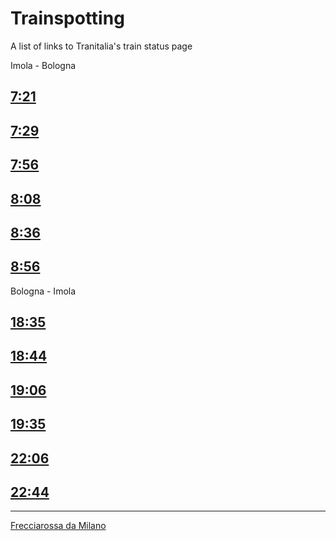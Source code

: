 # Trainspotting

A list of links to Tranitalia's train status page

Imola - Bologna

## [7:21](http://www.viaggiatreno.it/viaggiatrenomobile/pages/cercaTreno/cercaTreno.jsp?treno=2276&origine=S05071)

## [7:29](http://www.viaggiatreno.it/viaggiatrenomobile/pages/cercaTreno/cercaTreno.jsp?treno=11522&origine=S05071)

## [7:56](http://www.viaggiatreno.it/viaggiatrenomobile/pages/cercaTreno/cercaTreno.jsp?treno=11526&origine=S07113)

## [8:08](http://www.viaggiatreno.it/viaggiatrenomobile/pages/cercaTreno/cercaTreno.jsp?treno=11524&origine=S05071)

## [8:36](http://www.viaggiatreno.it/viaggiatrenomobile/pages/cercaTreno/cercaTreno.jsp?treno=6462&origine=S05071)

## [8:56](http://www.viaggiatreno.it/viaggiatrenomobile/pages/cercaTreno/cercaTreno.jsp?treno=2126&origine=S07113)

Bologna - Imola

## [18:35](http://www.viaggiatreno.it/viaggiatrenomobile/pages/cercaTreno/cercaTreno.jsp?treno=2133&origine=S05000)

## [18:44](http://www.viaggiatreno.it/viaggiatrenomobile/pages/cercaTreno/cercaTreno.jsp?treno=11597&origine=S05043)

## [19:06](http://www.viaggiatreno.it/viaggiatrenomobile/pages/cercaTreno/cercaTreno.jsp?treno=11597&origine=S03015)

## [19:35](http://www.viaggiatreno.it/viaggiatrenomobile/pages/cercaTreno/cercaTreno.jsp?treno=11547&origine=S05000)

## [22:06](http://www.viaggiatreno.it/viaggiatrenomobile/pages/cercaTreno/cercaTreno.jsp?treno=3019&origine=S05000)

## [22:44](http://www.viaggiatreno.it/viaggiatrenomobile/pages/cercaTreno/cercaTreno.jsp?treno=6469&origine=S05000)

---

[Frecciarossa da Milano](http://www.viaggiatreno.it/viaggiatrenomobile/pages/cercaTreno/cercaTreno.jsp?treno=9513&origine=S00219)